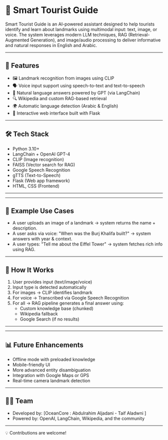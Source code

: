 
# 🧭 Smart Tourist Guide

Smart Tourist Guide is an AI-powered assistant designed to help tourists identify and learn about landmarks using multimodal input: text, image, or voice. The system leverages modern LLM techniques, RAG (Retrieval-Augmented Generation), and image/audio processing to deliver informative and natural responses in English and Arabic.

---

## 🚀 Features

- 🖼️ Landmark recognition from images using CLIP
- 🗣️ Voice input support using speech-to-text and text-to-speech
- 🧠 Natural language answers powered by GPT (via LangChain)
- 🔍 Wikipedia and custom RAG-based retrieval
- 🌍 Automatic language detection (Arabic & English)
- 💬 Interactive web interface built with Flask

---

## 🛠️ Tech Stack

- Python 3.10+
- LangChain + OpenAI GPT-4
- CLIP (Image recognition)
- FAISS (Vector search for RAG)
- Google Speech Recognition
- gTTS (Text-to-Speech)
- Flask (Web app framework)
- HTML, CSS (Frontend)

---

---

## 🧪 Example Use Cases

- A user uploads an image of a landmark → system returns the name + description.
- A user asks via voice: "When was the Burj Khalifa built?" → system answers with year & context.
- A user types: "Tell me about the Eiffel Tower" → system fetches rich info using RAG.

---

## 🧠 How It Works

1. User provides input (text/image/voice)
2. Input type is detected automatically
3. For images → CLIP identifies landmark
4. For voice → Transcribed via Google Speech Recognition
5. For all → RAG pipeline generates a final answer using:
   - Custom knowledge base (chunked)
   - Wikipedia fallback
   - Google Search (if no results)

---


---

## 📊 Future Enhancements

- Offline mode with preloaded knowledge
- Mobile-friendly UI
- More advanced entity disambiguation
- Integration with Google Maps or GPS
- Real-time camera landmark detection

---

## 👨‍💻 Team

- Developed by: [OceanCore : Abdulrahim Aljadani - Taif Aladwni ]
- Powered by: OpenAI, LangChain, Wikipedia, and the community

---

💡 Contributions are welcome!




